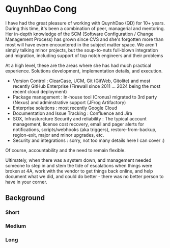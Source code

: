 # QuynhDao Cong

I have had the great pleasure of working with QuynhDao (QD) for 10+ years.  During this time, it's been a combination of peer, managerial and mentoring.  Her in-depth knowledge of the SCM (Software Configuration / Change Management Process) has grown since CVS and she's forgotten more than most will have evern encountered in the subject matter space.  We aren't simply talking minor projects, but the soup-to-nuts full-blown integration and migration, including support of top notch engineers and their problems

At a high level, these are the areas where she has had much practical experience.  Solutions development, implementation details, and execution.  

* Version Control : ClearCase, UCM, Git (GitWeb, Gitolite) and most recently GitHub Enterprise (Firewall since 2011 ... 2024 being the most recent cloud deployment)
* Package management : In-house tool (Cronus) migrated to 3rd party (Nexus) and adminstrative support (JFrog Artifactory)
* Enterprise solutions : most recently Google Cloud
* Documentation and Issue Tracking : Confluence and Jira
* SOX, Infrasturcture Security and reliability : The typical account management, license cost recovery, email and pager alerts for notifications, scripts/webhooks (aka triggers), restore-from-backup, region-exit, major and minor upgrades, etc.
* Security and integrations : sorry, not too many details here I can cover :)

Of course, accountability and the need to remain flexible.

Ultimately, when there was a system down, and management needed someone to step in and stem the tide of escalations when things were broken at 4A, work with the vendor to get things back online, and help document what we did, and could do better - there was no better person to have in your corner.  

## Background

### Short

### Medium

### Long

